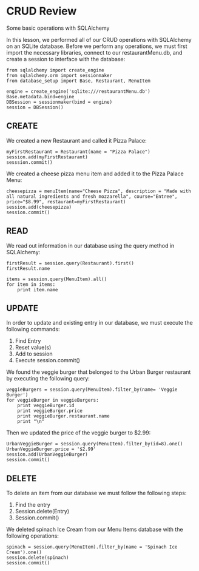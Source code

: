 # CRUD Review
Some basic operations with SQLAlchemy

In this lesson, we performed all of our CRUD operations with SQLAlchemy on an SQLite database. Before we perform any operations, we must first import the necessary libraries, connect to our restaurantMenu.db, and create a session to interface with the database:

```
from sqlalchemy import create_engine
from sqlalchemy.orm import sessionmaker
from database_setup import Base, Restaurant, MenuItem

engine = create_engine('sqlite:///restaurantMenu.db')
Base.metadata.bind=engine
DBSession = sessionmaker(bind = engine)
session = DBSession()
```

## CREATE
We created a new Restaurant and called it Pizza Palace:
```
myFirstRestaurant = Restaurant(name = "Pizza Palace")
session.add(myFirstRestaurant)
sesssion.commit()
```

We created a cheese pizza menu item and added it to the Pizza Palace Menu:
```
cheesepizza = menuItem(name="Cheese Pizza", description = "Made with all natural ingredients and fresh mozzarella", course="Entree", price="$8.99", restaurant=myFirstRestaurant)
session.add(cheesepizza)
session.commit()
```

## READ
We read out information in our database using the query method in SQLAlchemy:

```
firstResult = session.query(Restaurant).first()
firstResult.name

items = session.query(MenuItem).all()
for item in items:
    print item.name
```

## UPDATE
In order to update and existing entry in our database, we must execute the following commands:

1. Find Entry
1. Reset value(s)
1. Add to session
1. Execute session.commit()

We found the veggie burger that belonged to the Urban Burger restaurant by executing the following query:
```
veggieBurgers = session.query(MenuItem).filter_by(name= 'Veggie Burger')
for veggieBurger in veggieBurgers:
    print veggieBurger.id
    print veggieBurger.price
    print veggieBurger.restaurant.name
    print "\n"
```

Then we updated the price of the veggie burger to $2.99:

```
UrbanVeggieBurger = session.query(MenuItem).filter_by(id=8).one()
UrbanVeggieBurger.price = '$2.99'
session.add(UrbanVeggieBurger)
session.commit()
```

## DELETE
To delete an item from our database we must follow the following steps:

1. Find the entry
1. Session.delete(Entry)
1. Session.commit()

We deleted spinach Ice Cream from our Menu Items database with the following operations:

```
spinach = session.query(MenuItem).filter_by(name = 'Spinach Ice Cream').one()
session.delete(spinach)
session.commit()
```
